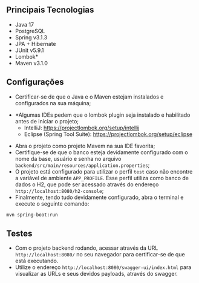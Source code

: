 ## Principais Tecnologias

- Java 17
- PostgreSQL
- Spring v3.1.3
- JPA + Hibernate
- JUnit v5.9.1
- Lombok*
- Maven v3.1.0

## Configurações
- Certificar-se de que o Java e o Maven estejam instalados e configurados na sua máquina;
* *Algumas IDEs pedem que o lombok plugin seja instalado e habilitado antes de iniciar o projeto;
	- IntelliJ: https://projectlombok.org/setup/intellij
	- Eclipse (Spring Tool Suite): https://projectlombok.org/setup/eclipse

- Abra o projeto como projeto Mavem na sua IDE favorita;
- Certifique-se de que o banco esteja devidamente configurado com o nome da base, usuário e senha no arquivo ``backend/src/main/resources/application.properties``;
- O projeto está configurado para utilizar o perfil ``test`` caso não encontre a variável de ambiente ``APP_PROFILE``. Esse perfil utiliza como banco de dados o H2, que pode ser acessado através do endereço ``http://localhost:8080/h2-console``;
- Finalmente, tendo tudo devidamente configurado, abra o terminal e execute o seguinte comando:
```sh
mvn spring-boot:run
```

## Testes

- Com o projeto backend rodando, acessar através da URL ``http://localhost:8080/`` no seu navegador para certificar-se de que está executando.
- Utilize o endereço ``http://localhost:8080/swagger-ui/index.html`` para visualizar as URLs e seus devidos payloads, através do swagger.
